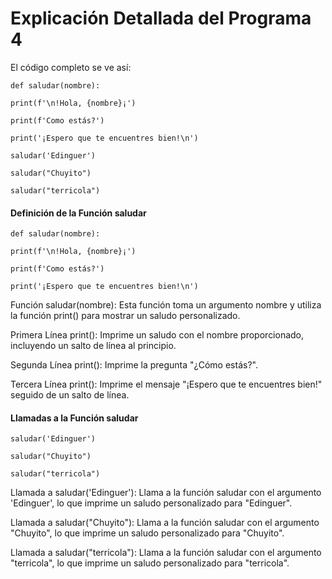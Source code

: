 # Explicación Detallada del Programa 4
El código completo se ve así:

```def saludar(nombre):```

```print(f'\n!Hola, {nombre}¡')```
    
```print(f'Como estás?')```
    
```print('¡Espero que te encuentres bien!\n')```

```saludar('Edinguer')```

```saludar("Chuyito")```

```saludar("terricola")```

#### Definición de la Función saludar
```def saludar(nombre):```

```print(f'\n!Hola, {nombre}¡')```
    
```print(f'Como estás?')```
    
```print('¡Espero que te encuentres bien!\n')```
    
Función saludar(nombre): Esta función toma un argumento nombre y utiliza la función print() para mostrar un saludo personalizado.

Primera Línea print(): Imprime un saludo con el nombre proporcionado, incluyendo un salto de línea al principio.

Segunda Línea print(): Imprime la pregunta "¿Cómo estás?".

Tercera Línea print(): Imprime el mensaje "¡Espero que te encuentres bien!" seguido de un salto de línea.
#### Llamadas a la Función saludar
```saludar('Edinguer')```

```saludar("Chuyito")```

```saludar("terricola")```

Llamada a saludar('Edinguer'): Llama a la función saludar con el argumento 'Edinguer', lo que imprime un saludo personalizado para "Edinguer".

Llamada a saludar("Chuyito"): Llama a la función saludar con el argumento "Chuyito", lo que imprime un saludo personalizado para "Chuyito".

Llamada a saludar("terricola"): Llama a la función saludar con el argumento "terricola", lo que imprime un saludo personalizado para "terricola".

